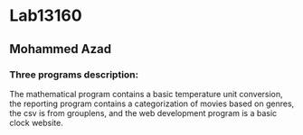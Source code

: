 # Lab13160
## Mohammed Azad 
### Three programs description: 
The mathematical program contains a basic temperature unit conversion, 
the reporting program contains a categorization of movies based on genres, the csv is from grouplens, 
and the web development program is a basic clock website.
